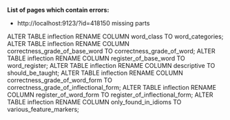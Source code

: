 **List of pages which contain errors:**

- http://localhost:9123/?id=418150 missing parts



ALTER TABLE inflection RENAME COLUMN  word_class TO word_categories;
ALTER TABLE inflection RENAME COLUMN  correctness_grade_of_base_word TO correctness_grade_of_word;
ALTER TABLE inflection RENAME COLUMN  register_of_base_word TO word_register;
ALTER TABLE inflection RENAME COLUMN  descriptive TO should_be_taught;
ALTER TABLE inflection RENAME COLUMN  correctness_grade_of_word_form TO correctness_grade_of_inflectional_form;
ALTER TABLE inflection RENAME COLUMN  register_of_word_form TO register_of_inflectional_form;
ALTER TABLE inflection RENAME COLUMN  only_found_in_idioms TO various_feature_markers;
